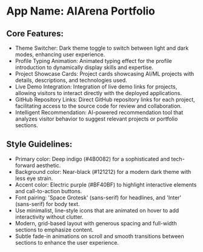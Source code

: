 # **App Name**: AIArena Portfolio

## Core Features:

- Theme Switcher: Dark theme toggle to switch between light and dark modes, enhancing user experience.
- Profile Typing Animation: Animated typing effect for the profile introduction to dynamically display skills and expertise.
- Project Showcase Cards: Project cards showcasing AI/ML projects with details, descriptions, and technologies used.
- Live Demo Integration: Integration of live demo links for projects, allowing visitors to interact directly with the deployed applications.
- GitHub Repository Links: Direct GitHub repository links for each project, facilitating access to the source code for review and collaboration.
- Intelligent Recommendation: AI-powered recommendation tool that analyzes visitor behavior to suggest relevant projects or portfolio sections.

## Style Guidelines:

- Primary color: Deep indigo (#4B0082) for a sophisticated and tech-forward aesthetic.
- Background color: Near-black (#121212) for a modern dark theme with less eye strain.
- Accent color: Electric purple (#BF40BF) to highlight interactive elements and call-to-action buttons.
- Font pairing: 'Space Grotesk' (sans-serif) for headlines, and 'Inter' (sans-serif) for body text.
- Use minimalist, line-style icons that are animated on hover to add interactivity without clutter.
- Modern, grid-based layout with generous spacing and full-width sections to emphasize content.
- Subtle fade-in animations on scroll and smooth transitions between sections to enhance the user experience.